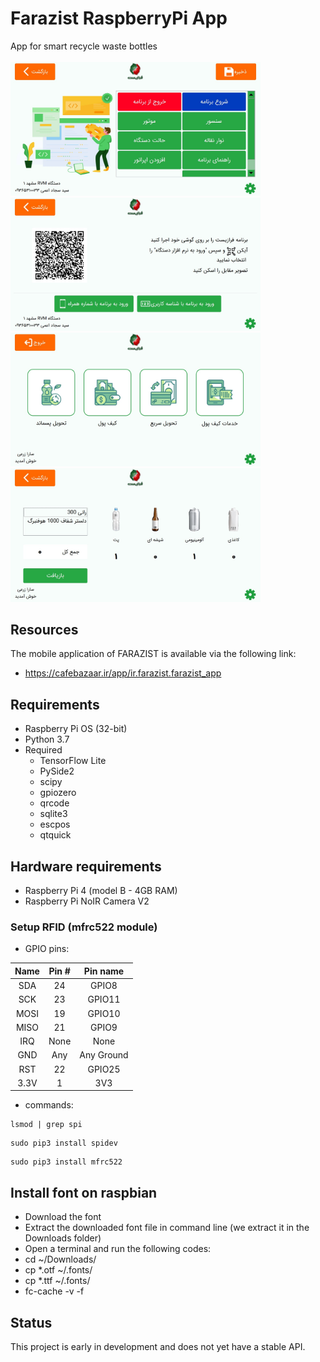 # Farazist RaspberryPi App
App for smart recycle waste bottles
</br>
</br>
<img src="https://github.com/Farazist/farazist-raspberrypi-app/blob/master/images/raed_me/1.jpg" width="400">
<img src="https://github.com/Farazist/farazist-raspberrypi-app/blob/master/images/raed_me/2.jpg" width="400">
<img src="https://github.com/Farazist/farazist-raspberrypi-app/blob/master/images/raed_me/3.jpg" width="400">
<img src="https://github.com/Farazist/farazist-raspberrypi-app/blob/master/images/raed_me/4.jpg" width="400">
## Resources
The mobile application of FARAZIST is available via the following link:
* https://cafebazaar.ir/app/ir.farazist.farazist_app
## Requirements
* Raspberry Pi OS (32-bit)
* Python 3.7
* Required
  * TensorFlow Lite
  * PySide2
  * scipy
  * gpiozero
  * qrcode
  * sqlite3
  * escpos
  * qtquick
## Hardware requirements
 * Raspberry Pi 4 (model B - 4GB RAM)
 * Raspberry Pi NoIR Camera V2
 
### Setup RFID (mfrc522 module)
* GPIO pins:

| Name | Pin # | Pin name   |
|:------:|:-------:|:------------:|
| SDA  | 24    | GPIO8      |
| SCK  | 23    | GPIO11     |
| MOSI | 19    | GPIO10     |
| MISO | 21    | GPIO9      |
| IRQ  | None  | None       |
| GND  | Any   | Any Ground |
| RST  | 22    | GPIO25     |
| 3.3V | 1     | 3V3        |

* commands:

```
lsmod | grep spi
```
```
sudo pip3 install spidev
```
```
sudo pip3 install mfrc522
```
## Install font on raspbian
* Download the font
* Extract the downloaded font file in command line (we extract it in the Downloads folder)
* Open a terminal and run the following codes:
 * cd ~/Downloads/
 * cp *.otf ~/.fonts/
 * cp *.ttf ~/.fonts/
 * fc-cache -v -f

## Status
This project is early in development and does not yet have a stable API.
  

